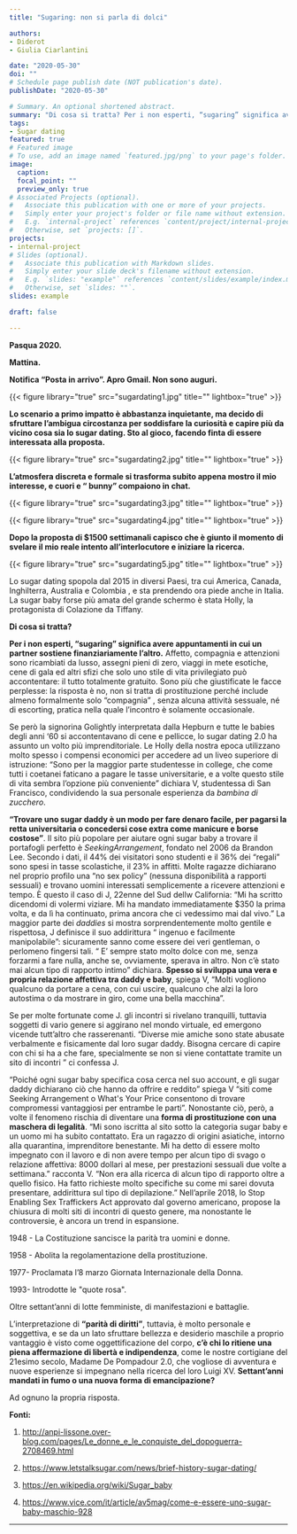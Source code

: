 ```yaml
---
title: "Sugaring: non si parla di dolci"

authors:
- Diderot
- Giulia Ciarlantini

date: "2020-05-30"
doi: ""
# Schedule page publish date (NOT publication's date).
publishDate: "2020-05-30"

# Summary. An optional shortened abstract.
summary: "Di cosa si tratta? Per i non esperti, “sugaring” significa avere appuntamenti in cui un partner sostiene finanziariamente l’altro. Affetto, compagnia e attenzioni sono ricambiati da lusso, assegni pieni di zero, viaggi in mete esotiche, cene di gala ed altri sfizi che solo uno stile di vita privilegiato può accontentare: il tutto totalmente gratuito."
tags:
- Sugar dating
featured: true
# Featured image
# To use, add an image named `featured.jpg/png` to your page's folder. 
image:
  caption: 
  focal_point: ""
  preview_only: true
# Associated Projects (optional).
#   Associate this publication with one or more of your projects.
#   Simply enter your project's folder or file name without extension.
#   E.g. `internal-project` references `content/project/internal-project/index.md`.
#   Otherwise, set `projects: []`.
projects:
- internal-project
# Slides (optional).
#   Associate this publication with Markdown slides.
#   Simply enter your slide deck's filename without extension.
#   E.g. `slides: "example"` references `content/slides/example/index.md`.
#   Otherwise, set `slides: ""`.
slides: example

draft: false

---
```


**Pasqua 2020.**

**Mattina.**

**Notifica “Posta in arrivo”.
Apro Gmail.
Non sono auguri.**

{{< figure library="true" src="sugardating1.jpg" title="" lightbox="true" >}}

**Lo scenario a primo impatto è abbastanza inquietante, ma decido di sfruttare l’ambigua circostanza per soddisfare la curiosità e capire più da vicino cosa sia lo sugar dating. Sto al gioco, facendo finta di essere interessata alla proposta.**

{{< figure library="true" src="sugardating2.jpg" title="" lightbox="true" >}}

**L’atmosfera discreta e formale si trasforma subito appena mostro il mio interesse, e cuori e “ bunny” compaiono in chat.**

{{< figure library="true" src="sugardating3.jpg" title="" lightbox="true" >}}


{{< figure library="true" src="sugardating4.jpg" title="" lightbox="true" >}}

**Dopo la proposta di $1500 settimanali capisco che è giunto il momento di svelare il mio reale intento all’interlocutore e iniziare la ricerca.**

{{< figure library="true" src="sugardating5.jpg" title="" lightbox="true" >}}

Lo sugar dating spopola dal 2015 in diversi Paesi, tra cui America, Canada, Inghilterra, Australia e Colombia , e sta prendendo ora piede anche in Italia. La sugar baby forse più amata del grande
schermo è stata Holly, la protagonista di Colazione da Tiffany.

**Di cosa si tratta?** 

**Per i non esperti, “sugaring” significa avere appuntamenti in cui un partner sostiene finanziariamente l’altro.** Affetto, compagnia e attenzioni sono ricambiati da lusso, assegni pieni di zero, viaggi in mete esotiche, cene di gala ed altri sfizi che solo uno stile di vita
privilegiato può accontentare: il tutto totalmente gratuito. Sono più che giustificate le facce perplesse: la risposta è no, non si tratta di prostituzione perché include almeno formalmente solo “compagnia” , senza alcuna attività sessuale, né di escorting, pratica nella quale l’incontro è solamente occasionale.

Se però la signorina Golightly interpretata dalla Hepburn e tutte le babies degli anni ‘60 si
accontentavano di cene e pellicce, lo sugar dating 2.0 ha assunto un volto più imprenditoriale.
Le Holly della nostra epoca utilizzano molto spesso  i compensi economici per accedere ad un liveo superiore di istruzione: “Sono per la maggior parte studentesse in college, che come tutti i coetanei faticano a pagare le tasse universitarie, e a volte questo stile di vita sembra l’opzione più conveniente” dichiara V, studentessa di San Francisco, condividendo la sua personale esperienza da *bambina di zucchero*.


**“Trovare uno sugar daddy è un modo per fare denaro facile, per pagarsi la retta universitaria o concedersi cose extra come manicure e borse costose”**.
Il sito più popolare per aiutare ogni sugar baby a trovare il portafogli perfetto è *SeekingArrangement*, fondato nel 2006 da Brandon Lee. Secondo i dati, il 44% dei visitatori sono studenti e il 36% dei “regali” sono spesi in tasse scolastiche, il 23% in affitti.
Molte ragazze dichiarano nel proprio profilo una “no sex policy” (nessuna disponibilità a rapporti
sessuali) e trovano uomini interessati semplicemente a ricevere attenzioni e tempo. È questo il caso di J, 22enne del Sud dellw California: “Mi ha scritto dicendomi di volermi viziare. Mi ha mandato immediatamente $350 la prima volta, e da lì ha continuato, prima ancora che ci vedessimo mai dal vivo.” La maggior parte dei *daddies* si mostra sorprendentemente molto gentile e rispettosa, J definisce il suo addirittura “ ingenuo e facilmente manipolabile”: sicuramente sanno come essere dei veri gentleman, o perlomeno fingersi tali.
“ E’ sempre stato molto dolce con me, senza forzarmi a fare nulla, anche se, ovviamente, sperava in altro. Non c’è stato mai alcun tipo di rapporto intimo” dichiara. **Spesso si sviluppa una vera e propria relazione affettiva tra daddy e baby**, spiega V, “Molti vogliono qualcuno da portare a cena, con cui uscire, qualcuno che alzi la loro autostima o da mostrare in giro, come una bella macchina”.

Se per molte fortunate come J. gli incontri si rivelano tranquilli, tuttavia soggetti di vario genere si aggirano nel mondo virtuale, ed emergono vicende tutt’altro che rasserenanti. “Diverse mie amiche sono state abusate verbalmente e fisicamente dal loro sugar daddy. Bisogna cercare di capire con chi si ha a che fare, specialmente se non si viene contattate tramite un sito di incontri ” ci confessa J.

“Poiché ogni sugar baby specifica cosa cerca nel suo account, e gli sugar daddy dichiarano ciò che hanno da offrire e reddito” spiega V “siti come Seeking Arrangement o What's Your Price consentono di trovare compromessi vantaggiosi per entrambe le parti”. Nonostante ciò, però, a volte il fenomeno rischia di diventare una **forma di prostituzione con una maschera di legalità**. “Mi sono iscritta al sito sotto la categoria sugar baby e un uomo mi ha subito contattato. Era un ragazzo di origini asiatiche, intorno alla quarantina, imprenditore benestante. Mi ha detto di essere molto impegnato con il lavoro e di non avere tempo per alcun tipo di svago o relazione affettiva: 8000 dollari al mese, per prestazioni sessuali due volte a settimana.” racconta V. “Non era alla ricerca di alcun tipo di rapporto oltre a quello fisico. Ha fatto richieste molto specifiche su come mi sarei dovuta presentare,
addirittura sul tipo di depilazione.” Nell’aprile 2018, lo Stop Enabling Sex Traffickers Act approvato dal governo americano, propose la chiusura di molti siti di incontri di questo genere, ma nonostante le controversie, è ancora un trend in espansione.

1948 - La Costituzione sancisce la parità tra uomini e donne. 

1958 - Abolita la regolamentazione della prostituzione.

1977- Proclamata l’8 marzo Giornata Internazionale della Donna. 

1993- Introdotte le "quote rosa".

Oltre settant’anni di lotte femministe, di manifestazioni e battaglie.

L’interpretazione di **“parità di diritti”**, tuttavia, è molto personale e soggettiva, e se da un lato
sfruttare bellezza e desiderio maschile a proprio vantaggio è visto come oggettificazione del corpo, **c’è chi lo ritiene una piena affermazione di libertà e indipendenza**, come le nostre cortigiane del 21esimo secolo, Madame De Pompadour 2.0, che vogliose di avventura e nuove esperienze si impegnano nella ricerca del loro Luigi XV.
**Settant’anni mandati in fumo o una nuova forma di emancipazione?**

Ad ognuno la propria risposta.


**Fonti:**
1. http://anpi-lissone.over-blog.com/pages/Le_donne_e_le_conquiste_del_dopoguerra-2708469.html

2. https://www.letstalksugar.com/news/brief-history-sugar-dating/

3. https://en.wikipedia.org/wiki/Sugar_baby

4. https://www.vice.com/it/article/av5mag/come-e-essere-uno-sugar-baby-maschio-928 

---
